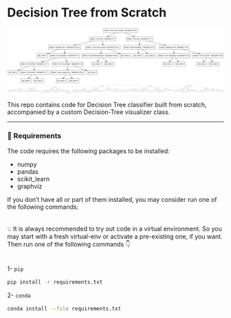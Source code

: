 # Decision Tree from Scratch

![cls.png](imgs/cls.png)
![reg.png](imgs/reg.png)

This repo contains code for Decision Tree classifier built from scratch, accompanied by a custom Decision-Tree visualizer class.

---

### 📜 Requirements

The code requires the following packages to be installed:

- numpy
- pandas
- scikit_learn
- graphviz

If you don’t have all or part of them installed, you may consider run one of the following commands:
<br/>    
<br/>
💡 It is always recommended to try out code in a virtual environment. So you may start with a fresh virtual-env or activate a pre-existing one, if you want. Then run one of the following commands 👇
<br/>    
<br/>
1-  `pip`

```bash
pip install -r requirements.txt
```

2- `conda`

```bash
conda install --file requirements.txt
```
